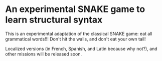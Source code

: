 # An experimental SNAKE game to learn structural syntax

This is an experimental adaptation of the classical SNAKE game: eat all grammatical words!!! 
Don't hit the walls, and don't eat your own tail!

Localized versions (in French, Spanish, and Latin because why not?), and other missions  will be released soon.
